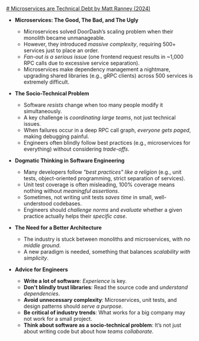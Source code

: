 [# Microservices are Technical Debt by Matt Ranney (2024)](https://www.youtube.com/watch?v=LcJKxPXYudE&ab_channel=NeetCodeIO)

- **Microservices: The Good, The Bad, and The Ugly**

  - Microservices solved DoorDash’s scaling problem when their monolith became unmanageable.
  - However, they introduced _massive complexity_, requiring 500+ services just to place an order.
  - _Fan-out is a serious issue_ (one frontend request results in ~1,000 RPC calls due to excessive service separation).
  - Microservices make dependency management a nightmare, upgrading shared libraries (e.g., gRPC clients) across 500 services is extremely difficult.

- **The Socio-Technical Problem**

  - Software _resists_ change when too many people modify it simultaneously.
  - A key challenge is _coordinating large teams_, not just technical issues.
  - When failures occur in a deep RPC call graph, _everyone gets paged_, making debugging painful.
  - Engineers often blindly follow best practices (e.g., microservices for everything) without considering _trade-offs_.

- **Dogmatic Thinking in Software Engineering**

  - Many developers follow _"best practices" like a religion_ (e.g., unit tests, object-oriented programming, strict separation of services).
  - Unit test coverage is often misleading, 100% coverage means nothing without _meaningful assertions_.
  - Sometimes, not writing unit tests _saves time_ in small, well-understood codebases.
  - Engineers should _challenge norms_ and _evaluate_ whether a given practice actually helps their _specific case_.

- **The Need for a Better Architecture**

  - The industry is stuck between monoliths and microservices, with _no middle ground_.
  - A new paradigm is needed, something that balances _scalability with simplicity_.

- **Advice for Engineers**

  - **Write a lot of software**: _Experience_ is key.
  - **Don't blindly trust libraries**: Read the source code and _understand dependencies_.
  - **Avoid unnecessary complexity**: Microservices, unit tests, and design patterns should _serve a purpose_.
  - **Be critical of industry trends**: What works for a big company may not work for a small project.
  - **Think about software as a socio-technical problem**: It’s not just about writing code but about how _teams collaborate_.
